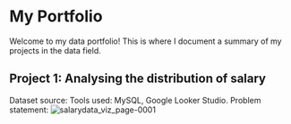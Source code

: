 # My Portfolio

Welcome to my data portfolio! This is where I document a summary of my projects in the data field.

## Project 1: Analysing the distribution of salary
Dataset source:
Tools used: MySQL, Google Looker Studio.
Problem statement:
![salarydata_viz_page-0001](https://github.com/user-attachments/assets/c31b70ca-13e0-4584-9b5f-a27151e6bf48)
